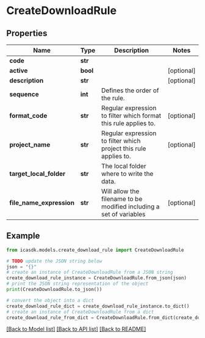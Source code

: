 # CreateDownloadRule


## Properties

Name | Type | Description | Notes
------------ | ------------- | ------------- | -------------
**code** | **str** |  | 
**active** | **bool** |  | [optional] 
**description** | **str** |  | [optional] 
**sequence** | **int** | Defines the order of the rule. | 
**format_code** | **str** | Regular expression to filter which format this rule applies to. | [optional] 
**project_name** | **str** | Regular expression to filter which project this rule applies to. | [optional] 
**target_local_folder** | **str** | The local folder where to write the data. | 
**file_name_expression** | **str** | Will allow the filename to be modified including a set of variables | [optional] 

## Example

```python
from icasdk.models.create_download_rule import CreateDownloadRule

# TODO update the JSON string below
json = "{}"
# create an instance of CreateDownloadRule from a JSON string
create_download_rule_instance = CreateDownloadRule.from_json(json)
# print the JSON string representation of the object
print(CreateDownloadRule.to_json())

# convert the object into a dict
create_download_rule_dict = create_download_rule_instance.to_dict()
# create an instance of CreateDownloadRule from a dict
create_download_rule_from_dict = CreateDownloadRule.from_dict(create_download_rule_dict)
```
[[Back to Model list]](../README.md#documentation-for-models) [[Back to API list]](../README.md#documentation-for-api-endpoints) [[Back to README]](../README.md)


